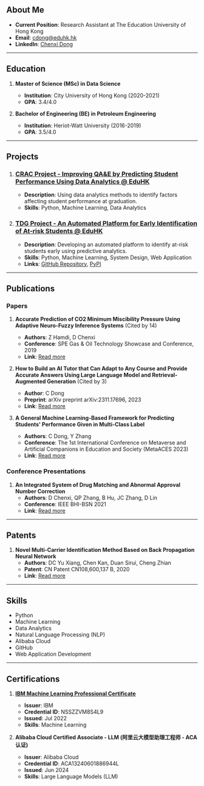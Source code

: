 ## About Me

- **Current Position**: Research Assistant at The Education University of Hong Kong
- **Email**: [cdong@eduhk.hk](mailto:cdong@eduhk.hk)
- **LinkedIn**: [Chenxi Dong](https://www.linkedin.com/in/chenxi-d-263324227/)

---

## Education

1. **Master of Science (MSc) in Data Science**
   - **Institution**: City University of Hong Kong (2020-2021)
   - **GPA**: 3.4/4.0

2. **Bachelor of Engineering (BE) in Petroleum Engineering**
   - **Institution**: Heriot-Watt University (2016-2019)
   - **GPA**: 3.5/4.0

---

## Projects

1. ### [CRAC Project - Improving QA&E by Predicting Student Performance Using Data Analytics @ EduHK](https://www.lttc.eduhk.hk/events/20240410_2/)
   - **Description**: Using data analytics methods to identify factors affecting student performance at graduation.
   - **Skills**: Python, Machine Learning, Data Analytics

2. ### [TDG Project - An Automated Platform for Early Identification of At-risk Students @ EduHK](https://app.lib.eduhk.hk/tl/node/407)
   - **Description**: Developing an automated platform to identify at-risk students early using predictive analytics.
   - **Skills**: Python, Machine Learning, System Design, Web Application
   - **Links**: [GitHub Repository](https://github.com/098765d/dualPredictor), [PyPI](https://pypi.org/project/dualPredictor/)

---

## Publications

### Papers
1. **Accurate Prediction of CO2 Minimum Miscibility Pressure Using Adaptive Neuro-Fuzzy Inference Systems** (Cited by 14)
   - **Authors**: Z Hamdi, D Chenxi
   - **Conference**: SPE Gas & Oil Technology Showcase and Conference, 2019
   - **Link**: [Read more](https://onepetro.org/SPEGOTS/proceedings-abstract/19GOTS/2-19GOTS/219885)

2. **How to Build an AI Tutor that Can Adapt to Any Course and Provide Accurate Answers Using Large Language Model and Retrieval-Augmented Generation** (Cited by 3)
   - **Author**: C Dong
   - **Preprint**: arXiv preprint arXiv:2311.17696, 2023
   - **Link**: [Read more](https://arxiv.org/abs/2311.17696)

3. **A General Machine Learning-Based Framework for Predicting Students' Performance Given in Multi-Class Label**
   - **Authors**: C Dong, Y Zhang
   - **Conference**: The 1st International Conference on Metaverse and Artificial Companions in Education and Society (MetaACES 2023)
   - **Link**: [Read more](https://www.eduhk.hk/metaaces2023/download/MetaACES%202023-Proceedings.pdf)

### Conference Presentations
1. **An Integrated System of Drug Matching and Abnormal Approval Number Correction**
   - **Authors**: D Chenxi, QP Zhang, B Hu, JC Zhang, D Lin
   - **Conference**: IEEE BHI-BSN 2021
   - **Link**: [Read more](https://docs.google.com/presentation/d/1Yv-vgErBwZpsDU6caslx5lfWU0TXFe8u/edit?usp=sharing&ouid=103405228218175523912&rtpof=true&sd=true)

---

## Patents
1. **Novel Multi-Carrier Identification Method Based on Back Propagation Neural Network**
   - **Authors**: DC Yu Xiang, Chen Kan, Duan Sirui, Cheng Zhian
   - **Patent**: CN Patent CN108,600,137 B, 2020
   - **Link**: [Read more](https://patents.google.com/patent/CN108600137B/en)

---

## Skills

<ul class="skill-list">
  <li>Python</li>
  <li>Machine Learning</li>
  <li>Data Analytics</li>
  <li>Natural Language Processing (NLP)</li>
  <li>Alibaba Cloud</li>
  <li>GitHub</li>
  <li>Web Application Development</li>
</ul>

---

## Certifications

1. **[IBM Machine Learning Professional Certificate](https://www.coursera.org/account/accomplishments/specialization/certificate/NSSZZVM8S4L9)**
   - **Issuer**: IBM
   - **Credential ID**: NSSZZVM8S4L9
   - **Issued**: Jul 2022
   - **Skills**: Machine Learning

2. **Alibaba Cloud Certified Associate - LLM (阿里云大模型助理工程师 - ACA认证)**
   - **Issuer**: Alibaba Cloud
   - **Credential ID**: ACA13240601886944L
   - **Issued**: Jun 2024
   - **Skills**: Large Language Models (LLM)
